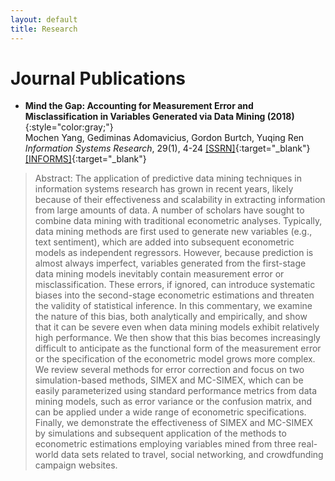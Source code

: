 ```yaml
---
layout: default
title: Research
---
```


# Journal Publications

* __Mind the Gap: Accounting for Measurement Error and Misclassification in Variables Generated via Data Mining (2018)__{:style="color:gray;"}  
  Mochen Yang, Gediminas Adomavicius, Gordon Burtch, Yuqing Ren  
  _Information Systems Research_, 29(1), 4-24 [[SSRN]](https://ssrn.com/abstract=2960258){:target="_blank"} [[INFORMS]](https://pubsonline.informs.org/doi/full/10.1287/isre.2017.0727){:target="_blank"}

> Abstract: The application of predictive data mining techniques in information systems research has grown in recent years, likely because of their effectiveness and scalability in extracting information from large amounts of data. A number of scholars have sought to combine data mining with traditional econometric analyses. Typically, data mining methods are first used to generate new variables (e.g., text sentiment), which are added into subsequent econometric models as independent regressors. However, because prediction is almost always imperfect, variables generated from the first-stage data mining models inevitably contain measurement error or misclassification. These errors, if ignored, can introduce systematic biases into the second-stage econometric estimations and threaten the validity of statistical inference. In this commentary, we examine the nature of this bias, both analytically and empirically, and show that it can be severe even when data mining models exhibit relatively high performance. We then show that this bias becomes increasingly difficult to anticipate as the functional form of the measurement error or the specification of the econometric model grows more complex. We review several methods for error correction and focus on two simulation-based methods, SIMEX and MC-SIMEX, which can be easily parameterized using standard performance metrics from data mining models, such as error variance or the confusion matrix, and can be applied under a wide range of econometric specifications. Finally, we demonstrate the effectiveness of SIMEX and MC-SIMEX by simulations and subsequent application of the methods to econometric estimations employing variables mined from three real-world data sets related to travel, social networking, and crowdfunding campaign websites.